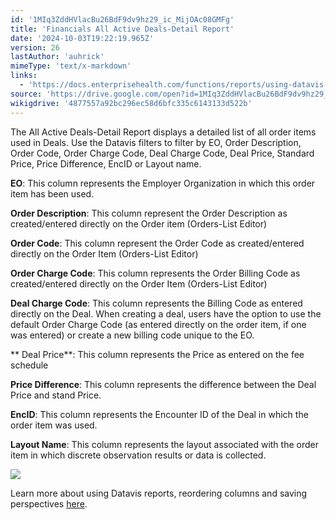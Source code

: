 ```yaml
---
id: '1MIq3ZddHVlacBu26BdF9dv9hz29_ic_MijOAc08GMFg'
title: 'Financials All Active Deals-Detail Report'
date: '2024-10-03T19:22:19.965Z'
version: 26
lastAuthor: 'auhrick'
mimeType: 'text/x-markdown'
links:
  - 'https://docs.enterprisehealth.com/functions/reports/using-datavis-grids-data-tools/'
source: 'https://drive.google.com/open?id=1MIq3ZddHVlacBu26BdF9dv9hz29_ic_MijOAc08GMFg'
wikigdrive: '4877557a92bc296ec58d6bfc335c6143133d522b'
---
```

The All Active Deals-Detail Report displays a detailed list of all order items used in Deals. Use the Datavis filters to filter by EO, Order Description, Order Code, Order Charge Code, Deal Charge Code, Deal Price, Standard Price, Price Difference, EncID or Layout name.

**EO**: This column represents the Employer Organization in which this order item has been used.

**Order Description**: This column represent the Order Description as created/entered directly on the Order item (Orders-List Editor)

**Order Code**: This column represent the Order Code as created/entered directly on the Order Item (Orders-List Editor)

**Order Charge Code**: This column represents the Order Billing Code as created/entered directly on the Order Item (Orders-List Editor)

**Deal Charge Code**: This column represents the Billing Code as entered directly on the Deal. When creating a deal, users have the option to use the default Order Charge Code (as entered directly on the order item, if one was entered) or create a new billing code unique to the EO.

** Deal Price**: This column represents the Price as entered on the fee schedule

**Price Difference**: This column represents the difference between the Deal Price and stand Price.

**EncID**: This column represents the Encounter ID of the Deal in which the order item was used.

**Layout Name**: This column represents the layout associated with the order item in which discrete observation results or data is collected.

![](../financials-all-active-deals-detail-report.assets/fce178261b45379ecb8d0eca106eb093.png)

Learn more about using Datavis reports, reordering columns and saving perspectives [here](https://docs.enterprisehealth.com/functions/reports/using-datavis-grids-data-tools/).
